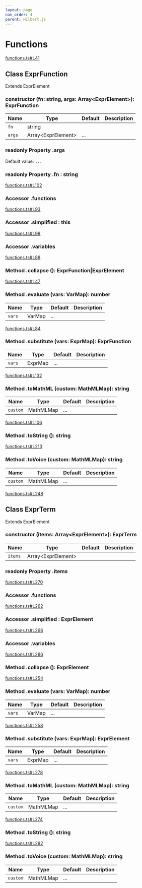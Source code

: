 ```yaml
---
layout: page
nav_order: 4
parent: Hilbert.js
---
```


# Functions

<div class="docs-item" markdown="1">

<div><a class="source" target="_blank" href="https://github.com/mathigon/hilbert.js/tree/master/src/functions.ts#L41">functions.ts#L41</a></div>

## <span class="pill">Class</span> ExprFunction

Extends ExprElement

<div class="docs-item" markdown="1">

### constructor <span class="signature">(fn: string, args: Array&lt;ExprElement&gt;): ExprFunction</span>

| Name | Type | Default | Description |
| --- | --- | --- | --- |
| `fn` | string |  |  |
| `args` | Array&lt;ExprElement&gt; | ... |  |


</div>

<div class="docs-item" markdown="1">

### <span class="pill">readonly</span> <span class="pill">Property</span> .args

Default value: `...`

</div>

<div class="docs-item" markdown="1">

### <span class="pill">readonly</span> <span class="pill">Property</span> .fn <span class="signature">: string</span>

</div>

<div class="docs-item" markdown="1">

<div><a class="source" target="_blank" href="https://github.com/mathigon/hilbert.js/tree/master/src/functions.ts#L102">functions.ts#L102</a></div>

### <span class="pill">Accessor</span> .functions

</div>

<div class="docs-item" markdown="1">

<div><a class="source" target="_blank" href="https://github.com/mathigon/hilbert.js/tree/master/src/functions.ts#L93">functions.ts#L93</a></div>

### <span class="pill">Accessor</span> .simplified <span class="signature">: this</span>

</div>

<div class="docs-item" markdown="1">

<div><a class="source" target="_blank" href="https://github.com/mathigon/hilbert.js/tree/master/src/functions.ts#L98">functions.ts#L98</a></div>

### <span class="pill">Accessor</span> .variables

</div>

<div class="docs-item" markdown="1">

<div><a class="source" target="_blank" href="https://github.com/mathigon/hilbert.js/tree/master/src/functions.ts#L88">functions.ts#L88</a></div>

### <span class="pill">Method</span> .collapse <span class="signature">(): ExprFunction|ExprElement</span>

</div>

<div class="docs-item" markdown="1">

<div><a class="source" target="_blank" href="https://github.com/mathigon/hilbert.js/tree/master/src/functions.ts#L47">functions.ts#L47</a></div>

### <span class="pill">Method</span> .evaluate <span class="signature">(vars: VarMap): number</span>

| Name | Type | Default | Description |
| --- | --- | --- | --- |
| `vars` | VarMap | ... |  |


</div>

<div class="docs-item" markdown="1">

<div><a class="source" target="_blank" href="https://github.com/mathigon/hilbert.js/tree/master/src/functions.ts#L84">functions.ts#L84</a></div>

### <span class="pill">Method</span> .substitute <span class="signature">(vars: ExprMap): ExprFunction</span>

| Name | Type | Default | Description |
| --- | --- | --- | --- |
| `vars` | ExprMap | ... |  |


</div>

<div class="docs-item" markdown="1">

<div><a class="source" target="_blank" href="https://github.com/mathigon/hilbert.js/tree/master/src/functions.ts#L132">functions.ts#L132</a></div>

### <span class="pill">Method</span> .toMathML <span class="signature">(custom: MathMLMap): string</span>

| Name | Type | Default | Description |
| --- | --- | --- | --- |
| `custom` | MathMLMap | ... |  |


</div>

<div class="docs-item" markdown="1">

<div><a class="source" target="_blank" href="https://github.com/mathigon/hilbert.js/tree/master/src/functions.ts#L106">functions.ts#L106</a></div>

### <span class="pill">Method</span> .toString <span class="signature">(): string</span>

</div>

<div class="docs-item" markdown="1">

<div><a class="source" target="_blank" href="https://github.com/mathigon/hilbert.js/tree/master/src/functions.ts#L213">functions.ts#L213</a></div>

### <span class="pill">Method</span> .toVoice <span class="signature">(custom: MathMLMap): string</span>

| Name | Type | Default | Description |
| --- | --- | --- | --- |
| `custom` | MathMLMap | ... |  |


</div>

</div>

<div class="docs-item" markdown="1">

<div><a class="source" target="_blank" href="https://github.com/mathigon/hilbert.js/tree/master/src/functions.ts#L248">functions.ts#L248</a></div>

## <span class="pill">Class</span> ExprTerm

Extends ExprElement

<div class="docs-item" markdown="1">

### constructor <span class="signature">(items: Array&lt;ExprElement&gt;): ExprTerm</span>

| Name | Type | Default | Description |
| --- | --- | --- | --- |
| `items` | Array&lt;ExprElement&gt; |  |  |


</div>

<div class="docs-item" markdown="1">

### <span class="pill">readonly</span> <span class="pill">Property</span> .items

</div>

<div class="docs-item" markdown="1">

<div><a class="source" target="_blank" href="https://github.com/mathigon/hilbert.js/tree/master/src/functions.ts#L270">functions.ts#L270</a></div>

### <span class="pill">Accessor</span> .functions

</div>

<div class="docs-item" markdown="1">

<div><a class="source" target="_blank" href="https://github.com/mathigon/hilbert.js/tree/master/src/functions.ts#L262">functions.ts#L262</a></div>

### <span class="pill">Accessor</span> .simplified <span class="signature">: ExprElement</span>

</div>

<div class="docs-item" markdown="1">

<div><a class="source" target="_blank" href="https://github.com/mathigon/hilbert.js/tree/master/src/functions.ts#L266">functions.ts#L266</a></div>

### <span class="pill">Accessor</span> .variables

</div>

<div class="docs-item" markdown="1">

<div><a class="source" target="_blank" href="https://github.com/mathigon/hilbert.js/tree/master/src/functions.ts#L286">functions.ts#L286</a></div>

### <span class="pill">Method</span> .collapse <span class="signature">(): ExprElement</span>

</div>

<div class="docs-item" markdown="1">

<div><a class="source" target="_blank" href="https://github.com/mathigon/hilbert.js/tree/master/src/functions.ts#L254">functions.ts#L254</a></div>

### <span class="pill">Method</span> .evaluate <span class="signature">(vars: VarMap): number</span>

| Name | Type | Default | Description |
| --- | --- | --- | --- |
| `vars` | VarMap | ... |  |


</div>

<div class="docs-item" markdown="1">

<div><a class="source" target="_blank" href="https://github.com/mathigon/hilbert.js/tree/master/src/functions.ts#L258">functions.ts#L258</a></div>

### <span class="pill">Method</span> .substitute <span class="signature">(vars: ExprMap): ExprElement</span>

| Name | Type | Default | Description |
| --- | --- | --- | --- |
| `vars` | ExprMap | ... |  |


</div>

<div class="docs-item" markdown="1">

<div><a class="source" target="_blank" href="https://github.com/mathigon/hilbert.js/tree/master/src/functions.ts#L278">functions.ts#L278</a></div>

### <span class="pill">Method</span> .toMathML <span class="signature">(custom: MathMLMap): string</span>

| Name | Type | Default | Description |
| --- | --- | --- | --- |
| `custom` | MathMLMap | ... |  |


</div>

<div class="docs-item" markdown="1">

<div><a class="source" target="_blank" href="https://github.com/mathigon/hilbert.js/tree/master/src/functions.ts#L274">functions.ts#L274</a></div>

### <span class="pill">Method</span> .toString <span class="signature">(): string</span>

</div>

<div class="docs-item" markdown="1">

<div><a class="source" target="_blank" href="https://github.com/mathigon/hilbert.js/tree/master/src/functions.ts#L282">functions.ts#L282</a></div>

### <span class="pill">Method</span> .toVoice <span class="signature">(custom: MathMLMap): string</span>

| Name | Type | Default | Description |
| --- | --- | --- | --- |
| `custom` | MathMLMap | ... |  |


</div>

</div>